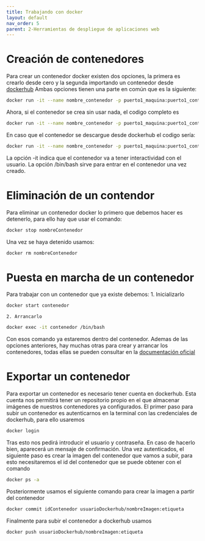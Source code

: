 ```yaml
---
title: Trabajando con docker
layout: default
nav_order: 5
parent: 2-Herramientas de despliegue de aplicaciones web
---
```

# Creación de contenedores
Para crear un contenedor docker existen dos opciones, la primera es crearlo desde cero y la segunda importando un contenedor desde [dockerhub](https://hub.docker.com/)
Ambas opciones tienen una parte en común que es la siguiente:
```bash
docker run -it --name nombre_contenedor -p puerto1_maquina:puerto1_contenedor -p puerto2_maquina:puerto2_contenedor
```

Ahora, si el contenedor se crea sin usar nada, el codigo completo es 
```bash
docker run -it --name nombre_contenedor -p puerto1_maquina:puerto1_contenedor -p puerto2_maquina:puerto2_contenedor sistemaOperativo:version /bin/bash
```

En caso que el contenedor se descargue desde dockerhub el codigo sería:
```bash
docker run -it --name nombre_contenedor -p puerto1_maquina:puerto1_contenedor -p puerto2_maquina:puerto2_contenedor usuario/contenedor:etiqueta /bin/bash
```

La opción -it indica que el contenedor va a tener interactividad con el usuario.
La opción /bin/bash sirve para entrar en el contenedor una vez creado.
# Eliminación de un contendor 
Para eliminar un contenedor docker lo primero que debemos hacer es detenerlo, para ello hay que usar el comando:
```bash
docker stop nombreContenedor
```
Una vez se haya detenido usamos:
```bash
docker rm nombreContenedor
```

# Puesta en marcha de un contenedor
Para trabajar con un contenedor que ya existe debemos:
    1. Inicializarlo

```bash
docker start contenedor
```

    2. Arrancarlo

```bash
docker exec -it contenedor /bin/bash
```
Con esos comando ya estaremos dentro del contenedor.
Ademas de las opciones anteriores, hay muchas otras para crear y arrancar los contenedores, todas ellas se pueden consultar en la [documentación oficial](https://docs.docker.com/reference/cli/docker/container/exec/)

# Exportar un contenedor
Para exportar un contenedor es necesario tener cuenta en dockerhub. Esta cuenta nos permitirá tener un repositorio propio en el que almacenar imágenes de nuestros contenedores ya configurados. El primer paso para subir un contenedor es autenticarnos en la terminal con las credenciales de dockerhub, para ello usaremos
```bash
docker login
```
Tras esto nos pedirá introducir el usuario y contraseña. En caso de hacerlo bien, aparecerá un mensaje de confirmación.
Una vez autenticados, el siguiente paso es crear la imagen del contenedor que vamos a subir, para esto necesitaremos el id del contenedor que se puede obtener con el comando
```bash
docker ps -a
```
Posteriormente usamos el siguiente comando para crear la imagen a partir del contenedor
```bash
docker commit idContenedor usuarioDockerhub/nombreImagen:etiqueta
```
Finalmente para subir el contenedor a dockerhub usamos 
```bash 
docker push usuarioDockerhub/nombreImagen:etiqueta
```

